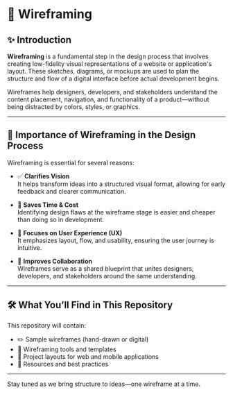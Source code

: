 # 🧩 Wireframing

## ✨ Introduction

**Wireframing** is a fundamental step in the design process that involves creating low-fidelity visual representations of a website or application's layout. These sketches, diagrams, or mockups are used to plan the structure and flow of a digital interface before actual development begins.

Wireframes help designers, developers, and stakeholders understand the content placement, navigation, and functionality of a product—without being distracted by colors, styles, or graphics.

---

## 🎯 Importance of Wireframing in the Design Process

Wireframing is essential for several reasons:

- ✅ **Clarifies Vision**  
  It helps transform ideas into a structured visual format, allowing for early feedback and clearer communication.

- 🔄 **Saves Time & Cost**  
  Identifying design flaws at the wireframe stage is easier and cheaper than doing so in development.

- 🧠 **Focuses on User Experience (UX)**  
  It emphasizes layout, flow, and usability, ensuring the user journey is intuitive.

- 🤝 **Improves Collaboration**  
  Wireframes serve as a shared blueprint that unites designers, developers, and stakeholders around the same understanding.

---

## 🛠️ What You’ll Find in This Repository

This repository will contain:
- ✏️ Sample wireframes (hand-drawn or digital)
- 📐 Wireframing tools and templates
- 📂 Project layouts for web and mobile applications
- 📘 Resources and best practices

---

Stay tuned as we bring structure to ideas—one wireframe at a time.

